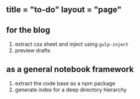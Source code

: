 title = "to-do"
layout = "page"
---

## for the blog

1. extract css sheet and inject using `gulp-inject`
2. preview drafts

## as a general notebook framework

1. extract the code base as a npm package
2. generate index for a deep directory hierarchy
